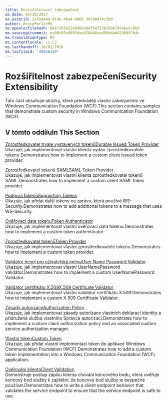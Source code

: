 ```yaml
---
title: Rozšiřitelnost zabezpečení
ms.date: 03/30/2017
ms.assetid: 2afe044d-df4a-49a4-9865-38700474c3dd
author: BrucePerlerMS
ms.openlocfilehash: 09872b5422d9d66dd4f54753815067954be6c0bb
ms.sourcegitcommit: ea00c05e0995dae928d48ead99ddab6296097b4c
ms.translationtype: MT
ms.contentlocale: cs-CZ
ms.lasthandoff: 10/02/2018
ms.locfileid: "48026410"
---
```

# <a name="security-extensibility"></a><span data-ttu-id="a7f64-102">Rozšiřitelnost zabezpečení</span><span class="sxs-lookup"><span data-stu-id="a7f64-102">Security Extensibility</span></span>
<span data-ttu-id="a7f64-103">Tato část obsahuje ukázky, které předvádějí vlastní zabezpečení ve Windows Communication Foundation (WCF).</span><span class="sxs-lookup"><span data-stu-id="a7f64-103">This section contains samples that demonstrate custom security in Windows Communication Foundation (WCF).</span></span>  
  
## <a name="in-this-section"></a><span data-ttu-id="a7f64-104">V tomto oddílu</span><span class="sxs-lookup"><span data-stu-id="a7f64-104">In This Section</span></span>  
 [<span data-ttu-id="a7f64-105">Zprostředkovatel trvale vystavených tokenů</span><span class="sxs-lookup"><span data-stu-id="a7f64-105">Durable Issued Token Provider</span></span>](../../../../docs/framework/wcf/samples/durable-issued-token-provider.md)  
 <span data-ttu-id="a7f64-106">Ukazuje, jak implementovat vlastní klienta vydán zprostředkovatele tokenu.</span><span class="sxs-lookup"><span data-stu-id="a7f64-106">Demonstrates how to implement a custom client issued token provider.</span></span>  
  
 [<span data-ttu-id="a7f64-107">Zprostředkovatel tokenů SAML</span><span class="sxs-lookup"><span data-stu-id="a7f64-107">SAML Token Provider</span></span>](../../../../docs/framework/wcf/samples/saml-token-provider.md)  
 <span data-ttu-id="a7f64-108">Ukazuje, jak implementovat vlastní klienta zprostředkovatel tokenů SAML.</span><span class="sxs-lookup"><span data-stu-id="a7f64-108">Demonstrates how to implement a custom client SAML token provider.</span></span>  
  
 [<span data-ttu-id="a7f64-109">Podpora tokenů</span><span class="sxs-lookup"><span data-stu-id="a7f64-109">Supporting Tokens</span></span>](../../../../docs/framework/wcf/samples/supporting-tokens.md)  
 <span data-ttu-id="a7f64-110">Ukazuje, jak přidat další tokeny na zprávu, která používá WS-Security.</span><span class="sxs-lookup"><span data-stu-id="a7f64-110">Demonstrates how to add additional tokens to a message that uses WS-Security.</span></span>  
  
 [<span data-ttu-id="a7f64-111">Ověřovací data tokenu</span><span class="sxs-lookup"><span data-stu-id="a7f64-111">Token Authenticator</span></span>](../../../../docs/framework/wcf/samples/token-authenticator.md)  
 <span data-ttu-id="a7f64-112">Ukazuje, jak implementovat vlastní ověřovací data tokenu.</span><span class="sxs-lookup"><span data-stu-id="a7f64-112">Demonstrates how to implement a custom token authenticator.</span></span>  
  
 [<span data-ttu-id="a7f64-113">Zprostředkovatel tokenů</span><span class="sxs-lookup"><span data-stu-id="a7f64-113">Token Provider</span></span>](../../../../docs/framework/wcf/samples/token-provider.md)  
 <span data-ttu-id="a7f64-114">Ukazuje, jak implementovat vlastní zprostředkovatele tokenu.</span><span class="sxs-lookup"><span data-stu-id="a7f64-114">Demonstrates how to implement a custom token provider.</span></span>  
  
 [<span data-ttu-id="a7f64-115">Validátor hesel pro uživatelská jména</span><span class="sxs-lookup"><span data-stu-id="a7f64-115">User Name Password Validator</span></span>](../../../../docs/framework/wcf/samples/user-name-password-validator.md)  
 <span data-ttu-id="a7f64-116">Ukazuje, jak implementovat vlastní UserNamePassword validátor.</span><span class="sxs-lookup"><span data-stu-id="a7f64-116">Demonstrates how to implement a custom UserNamePassword Validator.</span></span>  
  
 [<span data-ttu-id="a7f64-117">Validátor certifikátu X.509</span><span class="sxs-lookup"><span data-stu-id="a7f64-117">X.509 Certificate Validator</span></span>](../../../../docs/framework/wcf/samples/x-509-certificate-validator.md)  
 <span data-ttu-id="a7f64-118">Ukazuje, jak implementovat vlastní validátor certifikátu X.509.</span><span class="sxs-lookup"><span data-stu-id="a7f64-118">Demonstrates how to implement a custom X.509 Certificate Validator.</span></span>  
  
 [<span data-ttu-id="a7f64-119">Zásady autorizace</span><span class="sxs-lookup"><span data-stu-id="a7f64-119">Authorization Policy</span></span>](../../../../docs/framework/wcf/samples/authorization-policy.md)  
 <span data-ttu-id="a7f64-120">Ukazuje, jak implementovat zásady autorizace vlastních deklarací identity a přidružená služba vlastního Správce autorizací.</span><span class="sxs-lookup"><span data-stu-id="a7f64-120">Demonstrates how to implement a custom claim authorization policy and an associated custom service authorization manager.</span></span>  
  
 [<span data-ttu-id="a7f64-121">Vlastní token</span><span class="sxs-lookup"><span data-stu-id="a7f64-121">Custom Token</span></span>](../../../../docs/framework/wcf/samples/custom-token.md)  
 <span data-ttu-id="a7f64-122">Ukazuje, jak přidat vlastní implementaci token do aplikace Windows Communication Foundation (WCF).</span><span class="sxs-lookup"><span data-stu-id="a7f64-122">Demonstrates how to add a custom token implementation into a Windows Communication Foundation (WCF) application.</span></span>  
  
 [<span data-ttu-id="a7f64-123">Ověřování klienta</span><span class="sxs-lookup"><span data-stu-id="a7f64-123">Client Validation</span></span>](../../../../docs/framework/wcf/samples/client-validation.md)  
 <span data-ttu-id="a7f64-124">Demonstruje postup zápisu klienta chování koncového bodu, která ověřuje koncový bod služby k zajištění, že koncový bod služby je bezpečné používat.</span><span class="sxs-lookup"><span data-stu-id="a7f64-124">Demonstrates how to write a client endpoint behavior that validates the service endpoint to ensure that the service endpoint is safe to use.</span></span>
